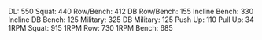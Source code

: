 DL: 550
 Squat: 440
 Row/Bench: 412
 DB Row/Bench: 155
 Incline Bench: 330
 Incline DB Bench: 125
 Military: 325
 DB Military: 125
 Push Up: 110
 Pull Up: 34
 1RPM Squat: 915
 1RPM Row: 730
 1RPM Bench: 685
